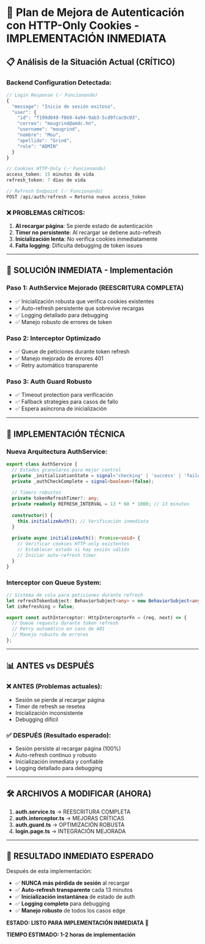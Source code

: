 # 🔐 Plan de Mejora de Autenticación con HTTP-Only Cookies - IMPLEMENTACIÓN INMEDIATA

## 📋 **Análisis de la Situación Actual (CRÍTICO)**

### **Backend Configuration Detectada:**
```javascript
// Login Response (✅ Funcionando)
{
  "message": "Inicio de sesión exitoso",
  "user": {
    "id": "f199d049-f069-4a94-9ab3-5cd9fcac0c03",
    "correo": "mougrind@amdc.hn",
    "username": "mougrind",
    "nombre": "Mou",
    "apellido": "Grind",
    "role": "ADMIN"
  }
}

// Cookies HTTP-Only (✅ Funcionando)
access_token: 15 minutos de vida
refresh_token: 7 días de vida

// Refresh Endpoint (✅ Funcionando)
POST /api/auth/refresh → Retorna nuevo access_token
```

### **❌ PROBLEMAS CRÍTICOS:**
1. **Al recargar página**: Se pierde estado de autenticación
2. **Timer no persistente**: Al recargar se detiene auto-refresh
3. **Inicialización lenta**: No verifica cookies inmediatamente
4. **Falta logging**: Dificulta debugging de token issues

---

## 🚀 **SOLUCIÓN INMEDIATA - Implementación**

### **Paso 1: AuthService Mejorado (REESCRITURA COMPLETA)**
- ✅ Inicialización robusta que verifica cookies existentes
- ✅ Auto-refresh persistente que sobrevive recargas
- ✅ Logging detallado para debugging
- ✅ Manejo robusto de errores de token

### **Paso 2: Interceptor Optimizado**
- ✅ Queue de peticiones durante token refresh
- ✅ Manejo mejorado de errores 401
- ✅ Retry automático transparente

### **Paso 3: Auth Guard Robusto**
- ✅ Timeout protection para verificación
- ✅ Fallback strategies para casos de fallo
- ✅ Espera asíncrona de inicialización

---

## 🔧 **IMPLEMENTACIÓN TÉCNICA**

### **Nueva Arquitectura AuthService:**
```typescript
export class AuthService {
  // Estados granulares para mejor control
  private _initializationState = signal<'checking' | 'success' | 'failed'>('checking');
  private _authCheckComplete = signal<boolean>(false);
  
  // Timers robustos
  private tokenRefreshTimer?: any;
  private readonly REFRESH_INTERVAL = 13 * 60 * 1000; // 13 minutos
  
  constructor() {
    this.initializeAuth(); // Verificación inmediata
  }
  
  private async initializeAuth(): Promise<void> {
    // Verificar cookies HTTP-only existentes
    // Establecer estado si hay sesión válida
    // Iniciar auto-refresh timer
  }
}
```

### **Interceptor con Queue System:**
```typescript
// Sistema de cola para peticiones durante refresh
let refreshTokenSubject: BehaviorSubject<any> = new BehaviorSubject<any>(null);
let isRefreshing = false;

export const authInterceptor: HttpInterceptorFn = (req, next) => {
  // Queue requests durante token refresh
  // Retry automático en caso de 401
  // Manejo robusto de errores
};
```

---

## 📊 **ANTES vs DESPUÉS**

### **❌ ANTES (Problemas actuales):**
- Sesión se pierde al recargar página
- Timer de refresh se resetea
- Inicialización inconsistente
- Debugging difícil

### **✅ DESPUÉS (Resultado esperado):**
- Sesión persiste al recargar página (100%)
- Auto-refresh continuo y robusto
- Inicialización inmediata y confiable
- Logging detallado para debugging

---

## 🛠️ **ARCHIVOS A MODIFICAR (AHORA)**

1. **auth.service.ts** → REESCRITURA COMPLETA
2. **auth.interceptor.ts** → MEJORAS CRÍTICAS  
3. **auth.guard.ts** → OPTIMIZACIÓN ROBUSTA
4. **login.page.ts** → INTEGRACIÓN MEJORADA

---

## 🎯 **RESULTADO INMEDIATO ESPERADO**

Después de esta implementación:
- ✅ **NUNCA más pérdida de sesión** al recargar
- ✅ **Auto-refresh transparente** cada 13 minutos  
- ✅ **Inicialización instantánea** de estado de auth
- ✅ **Logging completo** para debugging
- ✅ **Manejo robusto** de todos los casos edge

**ESTADO: LISTO PARA IMPLEMENTACIÓN INMEDIATA** 🚀

**TIEMPO ESTIMADO: 1-2 horas de implementación**
